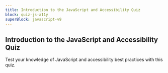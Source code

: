 ```yaml
---
title: Introduction to the JavaScript and Accessibility Quiz
block: quiz-js-a11y
superBlock: javascript-v9
---
```


## Introduction to the JavaScript and Accessibility Quiz

Test your knowledge of JavaScript and accessibility best practices with this quiz.
